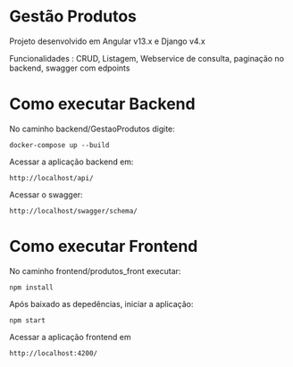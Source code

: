 # Gestão Produtos
Projeto desenvolvido em Angular v13.x e Django v4.x

Funcionalidades : CRUD, Listagem, Webservice de consulta, paginação no backend, swagger com edpoints

# Como executar Backend
No caminho backend/GestaoProdutos digite:
```
docker-compose up --build
```

Acessar a aplicação backend em:

```
http://localhost/api/
```

Acessar o swagger:
```
http://localhost/swagger/schema/
```

# Como executar Frontend
No caminho frontend/produtos_front executar:
```
npm install
```
Após baixado as depedências, iniciar a aplicação:

```
npm start
```

Acessar a aplicação frontend em 

```
http://localhost:4200/
```
